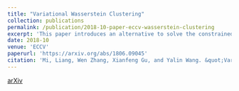 ```yaml
---
title: "Variational Wasserstein Clustering"
collection: publications
permalink: /publication/2018-10-paper-eccv-wasserstein-clustering
excerpt: 'This paper introduces an alternative to solve the constrained k-means problem.'
date: 2018-10
venue: 'ECCV'
paperurl: 'https://arxiv.org/abs/1806.09045'
citation: 'Mi, Liang, Wen Zhang, Xianfeng Gu, and Yalin Wang. &quot;Variational wasserstein clustering.&quot; In <i>Proceedings of the European Conference on Computer Vision (ECCV)</i>, pp. 322-337. 2018.'
---
```


[arXiv](https://arxiv.org/abs/1806.09045)
